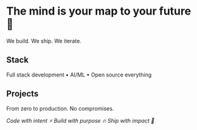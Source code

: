 # The mind is your map to your future 🧠
We build. We ship. We iterate.

## Stack

Full stack development • AI/ML • Open source everything

## Projects

From zero to production. No compromises.

*Code with intent ⚡ Build with purpose 🔥 Ship with impact 🚀*
